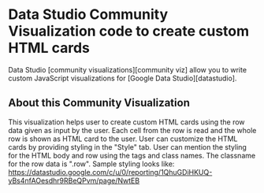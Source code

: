 # Data Studio Community Visualization code to create custom HTML cards

Data Studio [community visualizations][community viz] allow you to write custom
JavaScript visualizations for [Google Data Studio][datastudio].

## About this Community Visualization

This visualization helps user to create custom HTML cards using the row data given as input by the user. 
Each cell from the row is read and the whole row is shown as HTML card to the user. User can customize the HTML cards by providing 
styling in the "Style" tab. User can mention the styling for the HTML body and row using the tags and class names. The classname for the row data is ".row". Sample styling looks like: https://datastudio.google.com/c/u/0/reporting/1QhuGDiHKUQ-yBs4nfAOesdhr9RBeQPvm/page/NwtEB

